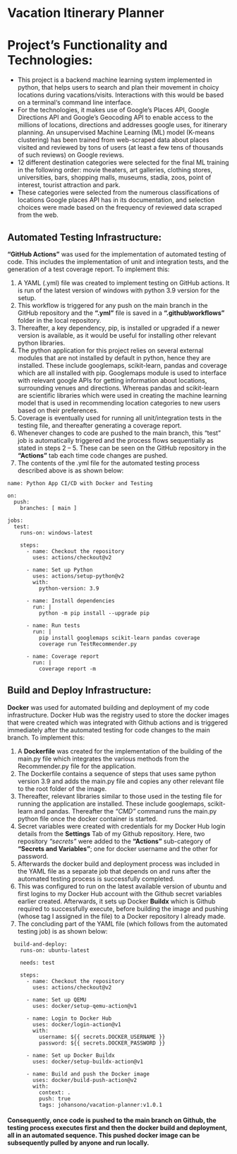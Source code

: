 # Vacation Itinerary Planner


# Project’s Functionality and Technologies:
* This project is a backend machine learning system implemented in python, that helps users to search and plan their movement in choicy locations during vacations/visits. Interactions with this would be based on a terminal‘s command line interface.
* For the technologies, it makes use of Google’s Places API, Google Directions API and Google’s Geocoding API to enable access to the millions of locations, directions and addresses google uses, for itinerary planning. An unsupervised Machine Learning (ML) model (K-means clustering) has been trained from web-scraped data about places visited and reviewed by tons of users (at least a few tens of thousands of such reviews) on Google reviews.
* 12 different destination categories were selected for the final ML training in the following order: movie theaters, art galleries, clothing stores, universities, bars, shopping malls, museums, stadia, zoos, point of interest, tourist attraction and park.
* These categories were selected from the numerous classifications of locations Google places API has in its documentation, and selection choices were made based on the frequency of reviewed data scraped from the web.


## Automated Testing Infrastructure:
**“GitHub Actions”** was used for the implementation of automated testing of code.
This includes the implementation of unit and integration tests, and the generation of a test coverage report.
To implement this:
1.	A YAML (.yml) file was created to implement testing on GitHub actions. It is run of the latest version of windows with python 3.9 version for the setup. 
2.	This workflow is triggered for any push on the main branch in the GitHub repository and the **“.yml”** file is saved in a **“.github\workflows”** folder in the local repository.
3.	Thereafter, a key dependency, pip, is installed or upgraded if a newer version is available, as it would be useful for installing other relevant python libraries.
4.	The python application for this project relies on several external modules that are not installed by default in python, hence they are installed. These include googlemaps, scikit-learn, pandas and coverage which are all installed with pip. Googlemaps module is used to interface with relevant google APIs for getting information about locations, surrounding venues and directions. Whereas pandas and scikit-learn are scientific libraries which were used in creating the machine learning model that is used in recommending location categories to new users based on their preferences.
5.	Coverage is eventually used for running all unit/integration tests in the testing file, and thereafter generating a coverage report.
6.	Whenever changes to code are pushed to the main branch, this “test” job is automatically triggered and the process flows sequentially as stated in steps 2 – 5. These can be seen on the GitHub repository in the **“Actions”** tab each time code changes are pushed.
7.	The contents of the .yml file for the automated testing process described above is as shown below:

```
name: Python App CI/CD with Docker and Testing

on:
  push:
    branches: [ main ]

jobs:
  test:
    runs-on: windows-latest

    steps:
      - name: Checkout the repository
        uses: actions/checkout@v2

      - name: Set up Python
        uses: actions/setup-python@v2
        with:
          python-version: 3.9

      - name: Install dependencies
        run: |
          python -m pip install --upgrade pip
          
      - name: Run tests
        run: |
          pip install googlemaps scikit-learn pandas coverage
          coverage run TestRecommender.py 
          
      - name: Coverage report
        run: |
          coverage report -m
```


## Build and Deploy Infrastructure:
**Docker** was used for automated building and deployment of my code infrastructure.
Docker Hub was the registry used to store the docker images that were created which was integrated with Github actions and is triggered immediately after the automated testing for code changes to the main branch.
To implement this:
1.	A **Dockerfile** was created for the implementation of the building of the main.py file which integrates the various methods from the Recommender.py file for the application.
2.	The Dockerfile contains a sequence of steps that uses same python version 3.9 and adds the main.py file and copies any other relevant file to the root folder of the image.
3.	Thereafter, relevant libraries similar to those used in the testing file for running the application are installed. These include googlemaps, scikit-learn and pandas. Thereafter the *“CMD”* command runs the main.py python file once the docker container is started.
4.	Secret variables were created with credentials for my Docker Hub login details from the **Settings** Tab of my Github repository. Here, two repository *“secrets”* were added to the **“Actions”** sub-category of **“Secrets and Variables”**; one for docker username and the other for password.
5.	Afterwards the docker build and deployment process was included in the YAML file as a separate job that depends on and runs after the automated testing process is successfully completed.
6.	This was configured to run on the latest available version of ubuntu and first logins to my Docker Hub account with the Github secret variables earlier created. Afterwards, it sets up Docker **Buildx** which is Github required to successfully execute, before building the image and pushing (whose tag I assigned in the file) to a Docker repository I already made.
7.	The concluding part of the YAML file (which follows from the automated testing job) is as shown below:

```
  build-and-deploy:
    runs-on: ubuntu-latest
    
    needs: test

    steps:
      - name: Checkout the repository
        uses: actions/checkout@v2
      
      - name: Set up QEMU
        uses: docker/setup-qemu-action@v1
        
      - name: Login to Docker Hub
        uses: docker/login-action@v1
        with:
          username: ${{ secrets.DOCKER_USERNAME }}
          password: ${{ secrets.DOCKER_PASSWORD }}

      - name: Set up Docker Buildx
        uses: docker/setup-buildx-action@v1

      - name: Build and push the Docker image
        uses: docker/build-push-action@v2
        with:
          context: .
          push: true
          tags: johansono/vacation-planner:v1.0.1
```

#### Consequently, once code is pushed to the main branch on Github, the testing process executes first and then the docker build and deployment, all in an automated sequence. This pushed docker image can be subsequently pulled by anyone and run locally.
